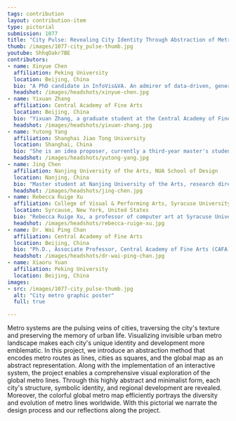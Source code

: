 ```yaml
---
tags: contribution
layout: contribution-item
type: pictorial
submission: 1077
title: "City Pulse: Revealing City Identity Through Abstraction of Metro Lines"
thumb: /images/1077-city_pulse-thumb.jpg
youtube: ShhqOakr7BE
contributors: 
- name: Xinyue Chen
  affiliation: Peking University
  location: Beijing, China
  bio: "A PhD candidate in InfoVis&VA. An admirer of data-driven, generative, interactive art. A data journalist, crafting stories with keystrokes. I delve into the flow of information, exploring generous human-AI interfaces. Wandering through the garden of forking paths, I write lines of data poetry."
  headshot: /images/headshots/xinyue-chen.jpg
- name: Yixuan Zhang
  affiliation: Central Academy of Fine Arts
  location: Beijing, China
  bio: "Yixuan Zhang, a graduate student at the Central Academy of Fine Arts in China, majoring in Visual Communication and Interaction Design, is passionate about creating diverse forms of visual art and data visualization."
  headshot: /images/headshots/yixuan-zhang.jpg
- name: Yutong Yang
  affiliation: Shanghai Jiao Tong University
  location: Shanghai, China 
  bio: "She is an idea proposer, currently a third-year master's student with interest in the intersection of data science, art and humanities. She loves visualization for its inclusiveness and creativity, and is willing to delve into the related research field. For more information: <a href='https://yutong-yang.github.io'>yutong-yang.github.io</a>."
  headshot: /images/headshots/yutong-yang.jpg
- name: Jing Chen
  affiliation: Nanjing University of the Arts, NUA School of Design
  location: Nanjing, China
  bio: "Master student at Nanjing University of the Arts, research direction: information visualization design. His works have been shortlisted for the National Art Exhibition (2024), PacificVis 2024 Visual Data Storytelling, and selected for the China VISAP’24 Art Exhibition."
  headshot: /images/headshots/jing-chen.jpg
- name: Rebecca Ruige Xu
  affiliation: College of Visual & Performing Arts, Syracuse University
  location: Syrcause, New York, United States
  bio: "Rebecca Ruige Xu, a professor of computer art at Syracuse University, focuses on artistic data visualization, experimental animation, visual music, and digital performance. Her work has been featured at venues like IEEE VIS, SIGGRAPH, Ars Electronica, and museums worldwide. <a href='http://rebeccaxu.com'>rebeccaxu.com</a>"
  headshot: /images/headshots/rebecca-ruige-xu.jpg
- name: Dr. Wai Ping Chan
  affiliation: Central Academy of Fine Arts
  location: Beijing, China
  bio: "Ph.D., Associate Professor, Central Academy of Fine Arts (CAFA). The Committee on Visualization and Visual Analytics of the China Society of Image & Graphics, Chairman of the ChinaVis 2024 Art Project. He previously served as the AD of the Olympic Art Research Center at the CAFA."
  headshot: /images/headshots/dr-wai-ping-chan.jpg
- name: Xiaoru Yuan
  affiliation: Peking University
  location: Beijing, China
images:
- src: /images/1077-city_pulse-thumb.jpg
  alt: "City metro graphic poster"
  full: true

---
```


Metro systems are the pulsing veins of cities, traversing the city's
texture and preserving the memory of urban life. Visualizing invisible
urban metro landscape makes each city's unique identity and development
more emblematic. In this project, we introduce an abstraction method
that encodes metro routes as lines, cities as squares, and the global
map as an abstract representation. Along with the implementation of an
interactive system, the project enables a comprehensive visual
exploration of the global metro lines. Through this highly abstract and
minimalist form, each city's structure, symbolic identity, and regional
development are revealed. Moreover, the colorful global metro map
efficiently portrays the diversity and evolution of metro lines
worldwide. With this pictorial we narrate the design process and our
reflections along the project.
